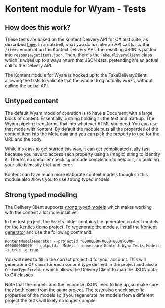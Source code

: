 ﻿# Kontent module for Wyam - Tests

## How does this work?

These tests are based on the Kontent Delivery API for C# test suite, as described [here](https://github.com/Kentico/kontent-delivery-sdk-net/wiki/Faking-responses). In a nutshell, what you do is make an API call for to the `/items` endpoint on the Kontent Delivery API.
The resulting JSON is pasted into `response/getitems.json`. Then, there's the `FakeDeliveryClient` class which is wired up to always return that JSON data, pretending it's an actual call to the Delivery API.

The Kontent module for Wyam is hooked up to the FakeDeliveryClient, allowing the tests to validate that the whole thing actually works, without calling the actual API.

## Untyped content

The default Wyam mode of operation is to have a Document with a large block of content. Essentially, a string holding all the text and markup. The Wyam pipeline transforms that into whatever HTML you need.
You can use that mode with Kontent. By default the module puts all the properties of the content item into the Meta data and you can pick the property to use for the URL and the body.

While it's easy to get started this way, it can get complicated really fast because you have to access each property using a (magic) string to identify it. There's no compiler checking or code completion to help out, so building your site is mostly trial-and-error.

Kontent can have much more elaborate content models though so this module also allows you to use strong typed models.

## Strong typed modeling

The Delivery Client supports [strong typed models](https://github.com/Kentico/kontent-delivery-sdk-net/wiki/Working-with-strongly-typed-models) which makes working with the content a lot more intuitive.

In the test project, the `Models` folder contains the generated content models for the Kentico demo project. To regenerate the models, install the [Kontent generator](https://github.com/Kentico/kontent-generators-net) and use the following command:

```
KontentModelGenerator --projectid "00000000-0000-0000-0000-000000000000" --outputdir Models --namespace Kontent.Wyam.Tests.Models -s true -g true
```

You will need to fill in the correct project id for your account. 
This will generate a C# class for each content type defined in the project and also a `CustomTypeProvider` which allows the Delivery Client to map the JSON data to C# classes.

Note that the models and the response JSON need to line up, so make sure they both come from the same project. The tests also check specific properties of the models so if you regenerate the models from a different project the tests will likely no longer compile.
